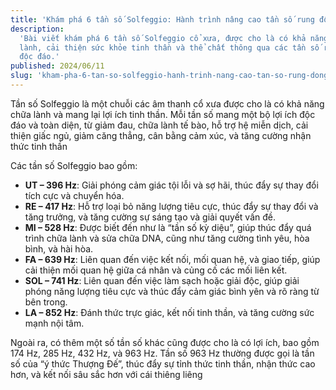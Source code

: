 ```yaml
---
title: 'Khám phá 6 tần số Solfeggio: Hành trình nâng cao tần số rung động'
description:
  'Bài viết khám phá 6 tần số Solfeggio cổ xưa, được cho là có khả năng chữa
  lành, cải thiện sức khỏe tinh thần và thể chất thông qua các tần số rung động
  độc đáo.'
published: 2024/06/11
slug: 'kham-pha-6-tan-so-solfeggio-hanh-trinh-nang-cao-tan-so-rung-dong'
---
```


Tần số Solfeggio là một chuỗi các âm thanh cổ xưa được cho là có khả năng chữa
lành và mang lại lợi ích tinh thần. Mỗi tần số mang một bộ lợi ích độc đáo và
toàn diện, từ giảm đau, chữa lành tế bào, hỗ trợ hệ miễn dịch, cải thiện giấc
ngủ, giảm căng thẳng, cân bằng cảm xúc, và tăng cường nhận thức tinh thần

Các tần số Solfeggio bao gồm:

- **UT – 396 Hz**: Giải phóng cảm giác tội lỗi và sợ hãi, thúc đẩy sự thay đổi
  tích cực và chuyển hóa.
- **RE – 417 Hz**: Hỗ trợ loại bỏ năng lượng tiêu cực, thúc đẩy sự thay đổi và
  tăng trưởng, và tăng cường sự sáng tạo và giải quyết vấn đề.
- **MI – 528 Hz**: Được biết đến như là “tần số kỳ diệu”, giúp thúc đẩy quá
  trình chữa lành và sửa chữa DNA, cũng như tăng cường tình yêu, hòa bình, và
  hài hòa.
- **FA – 639 Hz**: Liên quan đến việc kết nối, mối quan hệ, và giao tiếp, giúp
  cải thiện mối quan hệ giữa cá nhân và củng cố các mối liên kết.
- **SOL – 741 Hz**: Liên quan đến việc làm sạch hoặc giải độc, giúp giải phóng
  năng lượng tiêu cực và thúc đẩy cảm giác bình yên và rõ ràng từ bên trong.
- **LA – 852 Hz**: Đánh thức trực giác, kết nối tinh thần, và tăng cường sức
  mạnh nội tâm.

Ngoài ra, có thêm một số tần số khác cũng được cho là có lợi ích, bao gồm 174
Hz, 285 Hz, 432 Hz, và 963 Hz. Tần số 963 Hz thường được gọi là tần số của “ý
thức Thượng Đế”, thúc đẩy sự tỉnh thức tinh thần, nhận thức cao hơn, và kết nối
sâu sắc hơn với cái thiêng liêng
